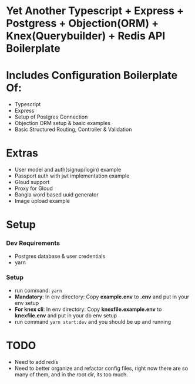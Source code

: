 # Yet Another Typescript + Express + Postgress + Objection(ORM) + Knex(Querybuilder) + Redis API Boilerplate

# Includes Configuration Boilerplate Of:
- Typescript
- Express
- Setup of Postgres Connection
- Objection ORM setup & basic examples
- Basic Structured Routing, Controller & Validation

# Extras
- User model and auth(signup/login) example
- Passport auth with jwt implementation example
- Gloud support
- Proxy for Gloud
- Bangla word based uuid generator
- Image upload example

# Setup

### Dev Requirements
- Postgres database & user credentials
- yarn


### Setup
- run command: `yarn`
- **Mandatory**: In env directory: Copy **example.env** to  **.env** and put in your env setup
- **For knex cli**: In env directory: Copy **knexfile.example.env** to  **knexfile.env** and put in your db env setup
- run command `yarn start:dev` and you should be up and running


# TODO
- Need to add redis
- Need to better organize and refactor config files, right now there are so many of them, and in the root dir, its too much.